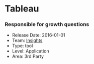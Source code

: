 # Tableau
### Responsible for growth questions
* Release Date: 2016-01-01
* Team: [Insights](./../teams/insights.md)
* Type: tool
* Level: Application
* Area: 3rd Party
